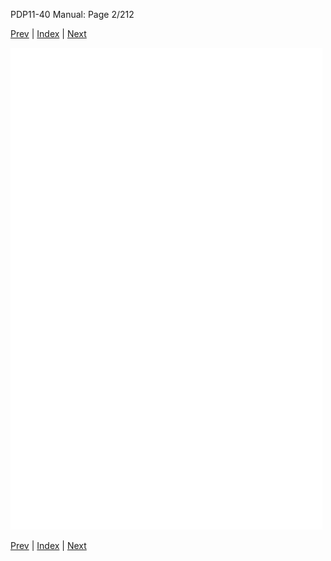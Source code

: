 PDP11-40 Manual: Page 2/212

[Prev](pdp11-40-000001.html) | [Index](index.html) | [Next](pdp11-40-000003.html)

![](pdp11-40-000002.gif)

[Prev](pdp11-40-000001.html) | [Index](index.html) | [Next](pdp11-40-000003.html)

